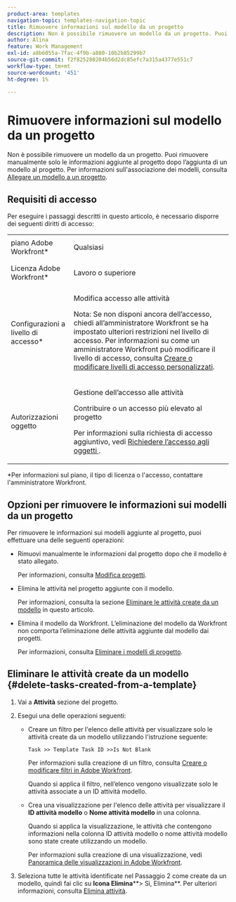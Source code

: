 ```yaml
---
product-area: templates
navigation-topic: templates-navigation-topic
title: Rimuovere informazioni sul modello da un progetto
description: Non è possibile rimuovere un modello da un progetto. Puoi rimuovere manualmente solo le informazioni aggiunte al progetto dopo l’aggiunta di un modello al progetto. Per informazioni sull’associazione dei modelli, consulta Allegare un modello a un progetto.
author: Alina
feature: Work Management
exl-id: a8b6055a-7fac-4f9b-a880-10b2b85299b7
source-git-commit: f2f825280204b56d2dc85efc7a315a4377e551c7
workflow-type: tm+mt
source-wordcount: '451'
ht-degree: 1%

---
```


# Rimuovere informazioni sul modello da un progetto

Non è possibile rimuovere un modello da un progetto. Puoi rimuovere manualmente solo le informazioni aggiunte al progetto dopo l’aggiunta di un modello al progetto. Per informazioni sull&#39;associazione dei modelli, consulta [Allegare un modello a un progetto](../../../manage-work/projects/create-and-manage-templates/attach-template-to-project.md).

## Requisiti di accesso

Per eseguire i passaggi descritti in questo articolo, è necessario disporre dei seguenti diritti di accesso:

<table style="table-layout:auto"> 
 <col> 
 <col> 
 <tbody> 
  <tr> 
   <td role="rowheader">piano Adobe Workfront*</td> 
   <td> <p>Qualsiasi</p> </td> 
  </tr> 
  <tr> 
   <td role="rowheader">Licenza Adobe Workfront*</td> 
   <td> <p>Lavoro o superiore</p> </td> 
  </tr> 
  <tr> 
   <td role="rowheader">Configurazioni a livello di accesso*</td> 
   <td> <p>Modifica accesso alle attività</p> <p>Nota: Se non disponi ancora dell’accesso, chiedi all’amministratore Workfront se ha impostato ulteriori restrizioni nel livello di accesso. Per informazioni su come un amministratore Workfront può modificare il livello di accesso, consulta <a href="../../../administration-and-setup/add-users/configure-and-grant-access/create-modify-access-levels.md" class="MCXref xref">Creare o modificare livelli di accesso personalizzati</a>.</p> </td> 
  </tr> 
  <tr> 
   <td role="rowheader">Autorizzazioni oggetto</td> 
   <td> <p>Gestione dell’accesso alle attività </p> <p>Contribuire o un accesso più elevato al progetto </p> <p>Per informazioni sulla richiesta di accesso aggiuntivo, vedi <a href="../../../workfront-basics/grant-and-request-access-to-objects/request-access.md" class="MCXref xref">Richiedere l’accesso agli oggetti </a>.</p> </td> 
  </tr> 
 </tbody> 
</table>

&#42;Per informazioni sul piano, il tipo di licenza o l&#39;accesso, contattare l&#39;amministratore Workfront.

## Opzioni per rimuovere le informazioni sui modelli da un progetto

Per rimuovere le informazioni sui modelli aggiunte al progetto, puoi effettuare una delle seguenti operazioni:

* Rimuovi manualmente le informazioni dal progetto dopo che il modello è stato allegato.

   Per informazioni, consulta [Modifica progetti](../../../manage-work/projects/manage-projects/edit-projects.md).

* Elimina le attività nel progetto aggiunte con il modello.

   Per informazioni, consulta la sezione [Eliminare le attività create da un modello](#delete-tasks-created-from-a-template) in questo articolo.

* Elimina il modello da Workfront. L’eliminazione del modello da Workfront non comporta l’eliminazione delle attività aggiunte dal modello dai progetti.

   Per informazioni, consulta [Eliminare i modelli di progetto](../../../manage-work/projects/create-and-manage-templates/delete-templates.md).

## Eliminare le attività create da un modello {#delete-tasks-created-from-a-template}

1. Vai a **Attività** sezione del progetto.
1. Esegui una delle operazioni seguenti:

   * Creare un filtro per l&#39;elenco delle attività per visualizzare solo le attività create da un modello utilizzando l&#39;istruzione seguente:

      ```
      Task >> Template Task ID >>Is Not Blank
      ```

      Per informazioni sulla creazione di un filtro, consulta [Creare o modificare filtri in Adobe Workfront](../../../reports-and-dashboards/reports/reporting-elements/create-filters.md).

      Quando si applica il filtro, nell’elenco vengono visualizzate solo le attività associate a un ID attività modello.

   * Crea una visualizzazione per l&#39;elenco delle attività per visualizzare il **ID attività modello** o **Nome attività modello** in una colonna.

      Quando si applica la visualizzazione, le attività che contengono informazioni nella colonna ID attività modello o nome attività modello sono state create utilizzando un modello.

      Per informazioni sulla creazione di una visualizzazione, vedi [Panoramica delle visualizzazioni in Adobe Workfront](../../../reports-and-dashboards/reports/reporting-elements/views-overview.md).

1. Seleziona tutte le attività identificate nel Passaggio 2 come create da un modello, quindi fai clic su **Icona Elimina****> Sì, Elimina**. Per ulteriori informazioni, consulta [Elimina attività](../../../manage-work/tasks/manage-tasks/delete-tasks.md).
